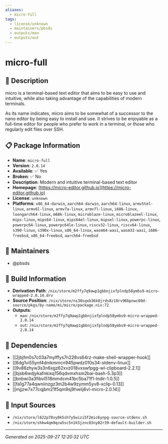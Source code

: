 ```yaml
---
aliases:
  - micro-full
tags:
  - license/unknown
  - maintainers/pbsds
  - outputs/man
  - outputs/out
---
```


# micro-full

## 📝 Description

micro is a terminal-based text editor that aims to be easy to use and
intuitive, while also taking advantage of the capabilities of modern
terminals.

As its name indicates, micro aims to be somewhat of a successor to the
nano editor by being easy to install and use. It strives to be enjoyable
as a full-time editor for people who prefer to work in a terminal, or
those who regularly edit files over SSH.


## 📋 Package Information

- **Name**: `micro-full`
- **Version**: `2.0.14`
- **Available**: ✅ Yes
- **Broken**: ✅ No
- **Description**: Modern and intuitive terminal-based text editor
- **Homepage**: [https://micro-editor.github.io](https://micro-editor.github.io)
- **License**: `unknown`
- **Platforms**: `x86_64-darwin`, `aarch64-darwin`, `aarch64-linux`, `armv5tel-linux`, `armv6l-linux`, `armv7a-linux`, `armv7l-linux`, `i686-linux`, `loongarch64-linux`, `m68k-linux`, `microblaze-linux`, `microblazeel-linux`, `mips-linux`, `mips64-linux`, `mips64el-linux`, `mipsel-linux`, `powerpc-linux`, `powerpc64-linux`, `powerpc64le-linux`, `riscv32-linux`, `riscv64-linux`, `s390-linux`, `s390x-linux`, `x86_64-linux`, `wasm64-wasi`, `wasm32-wasi`, `i686-freebsd`, `x86_64-freebsd`, `aarch64-freebsd`
## 👥 Maintainers

- @pbsds


## 🔧 Build Information

- **Derivation Path**: `/nix/store/m2ffy7q9awp1gbbnjixfplndp58ymbs9-micro-wrapped-2.0.14.drv`
- **Source Position**: `/nix/store/ns30sqxb36k8jrds8z18rv96bpnwc60d-source/pkgs/by-name/mi/micro/package.nix:72`
- **Outputs**:
  - `man`:  `/nix/store/m2ffy7q9awp1gbbnjixfplndp58ymbs9-micro-wrapped-2.0.14`
  - `out`:  `/nix/store/m2ffy7q9awp1gbbnjixfplndp58ymbs9-micro-wrapped-2.0.14`

## 🔗 Dependencies

- [[2jbjfm0s7c03a7mylffys7n228vs64rz-make-shell-wrapper-hook]]
- [[6dg1vi55ynf4dmkmmcn945pwdz010s34-stdenv-linux]]
- [[9v86zhyw3s3n6xgz62xvz018vxswfpgg-wl-clipboard-2.2.1]]
- [[bjsb6wdjykafnkixq156qdvmxhsm2bai-bash-5.3p3]]
- [[bnbwi3a3fibvl518mmdcm41bc5ba71f1-lndir-1.0.5]]
- [[fa1g77a4qwniinzgz3m2b4w9zymm5yv8-xclip-0.13]]
- [[mjjzw7x77cqjbm21f5qm9sj9hwiij6vl-micro-2.0.14]]

## 📁 Input Sources

- `/nix/store/l622p70vy8k5sh7y5wizi5f2mic6ynpg-source-stdenv.sh`
- `/nix/store/shkw4qm9qcw5sc5n1k5jznc83ny02r39-default-builder.sh`

---
*Generated on 2025-09-27 12:20:32 UTC*

